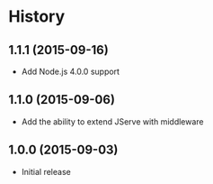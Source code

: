 
# History

## 1.1.1 (2015-09-16)

  * Add Node.js 4.0.0 support

## 1.1.0 (2015-09-06)

  * Add the ability to extend JServe with middleware

## 1.0.0 (2015-09-03)

  * Initial release
